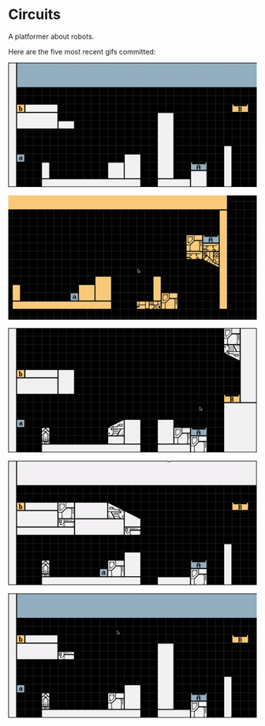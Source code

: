 # Circuits
A platformer about robots.

Here are the five most recent gifs committed:

![059-save-as-menu.gif](gifs/059-save-as-menu.gif?raw=true "059-save-as-menu")

![058-cycling-art-and-color.gif](gifs/058-cycling-art-and-color.gif?raw=true "058-cycling-art-and-color")

![057-copy-cut-and-paste.gif](gifs/057-copy-cut-and-paste.gif?raw=true "057-copy-cut-and-paste")

![056-spawning-items.gif](gifs/056-spawning-items.gif?raw=true "056-spawning-items")

![055-moving-camera-and-changing-type.gif](gifs/055-moving-camera-and-changing-type.gif?raw=true "055-moving-camera-and-changing-type")
